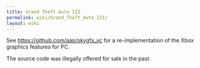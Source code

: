 ```yaml
---
title: Grand Theft Auto III
permalink: wiki/Grand_Theft_Auto_III/
layout: wiki
---
```


See <https://github.com/aap/skygfx_vc> for a re-implementation of the
Xbox graphics features for PC.

The source code was illegally offered for sale in the past.
